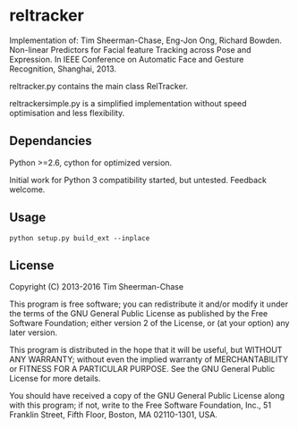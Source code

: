 reltracker
==========

Implementation of: Tim Sheerman-Chase, Eng-Jon Ong, Richard Bowden. Non-linear Predictors 
for Facial feature Tracking across Pose and Expression. In IEEE 
Conference on Automatic Face and Gesture Recognition, Shanghai, 2013.

reltracker.py contains the main class RelTracker.

reltrackersimple.py is a simplified implementation without speed optimisation and less flexibility.

Dependancies
------------

Python >=2.6, cython for optimized version.

Initial work for Python 3 compatibility started, but untested. Feedback welcome.

Usage
-----

    python setup.py build_ext --inplace

License
-------

Copyright (C) 2013-2016 Tim Sheerman-Chase

This program is free software; you can redistribute it and/or
modify it under the terms of the GNU General Public License
as published by the Free Software Foundation; either version 2
of the License, or (at your option) any later version.

This program is distributed in the hope that it will be useful,
but WITHOUT ANY WARRANTY; without even the implied warranty of
MERCHANTABILITY or FITNESS FOR A PARTICULAR PURPOSE.  See the
GNU General Public License for more details.

You should have received a copy of the GNU General Public License
along with this program; if not, write to the Free Software
Foundation, Inc., 51 Franklin Street, Fifth Floor, Boston, MA  02110-1301, USA.

